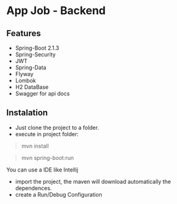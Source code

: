 # App Job - Backend

## Features
- Spring-Boot 2.1.3
- Spring-Security
- JWT
- Spring-Data
- Flyway
- Lombok
- H2 DataBase
- Swagger for api docs

## Instalation
- Just clone the project to a folder.
- execute in project folder:
> mvn install

> mvn spring-boot:run

You can use a IDE like Intellij
- import the project, the maven will download automatically the dependences.
- create a Run/Debug Configuration
